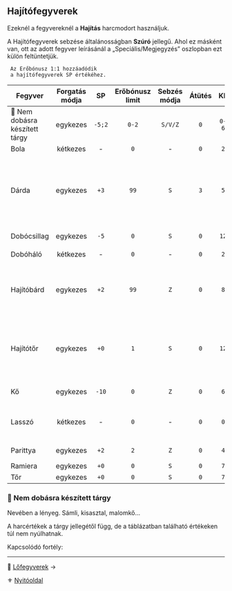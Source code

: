 ## Hajítófegyverek

Ezeknél a fegyvereknél a **Hajítás** harcmodort használjuk.

A Hajítófegyverek sebzése általánosságban **Szúró** jellegű. Ahol ez másként van, ott az adott fegyver leírásánál a „Speciális/Megjegyzés” oszlopban ezt külön feltüntetjük. 


```
 Az Erőbónusz 1:1 hozzáadódik
 a hajítófegyverek SP értékéhez.
```
 
<!-- tag: md_table_tavfegyver_start -->

| Fegyver                        | Forgatás módja |   SP   | Erőbónusz limit | Sebzés módja | Átütés |  KÉ   |  CÉ  | Osztó |           Hatótáv | Sebesség | Kategória | Speciális / Megjegyzés                                                                                 |
| ------------------------------ | :------------: | :----: | :-------------: | :----------: | :----: | :---: | :--: | :---: | ----------------: | :------: | :-------: | ------------------------------------------------------------------------------------------------------ |
| 🔆 Nem dobásra készített tárgy |    egykezes    | `-5;2` |      `0-2`      |   `S/V/Z`    |  `0`   | `0-6` | `+0` |  `1`  |     `5-10m + Erő` |  `6-9`   |  hajító   |                                                                                                        |
| Bola                           |    kétkezes    |   -    |       `0`       |      -       |  `0`   |  `2`  | `+2` |  `1`  |             `20m` |   `11`   |  hajító   |                                                                                                        |
| Dárda                          |    egykezes    |  `+3`  |      `99`       |     `S`      |  `3`   |  `5`  | `+3` |  `2`  |  `5m + (Erő x 3)` |   `9`    |  hajító   | Követelmény: Erő `+0`<br />Pajzsba dobva csökkenti annak **Védő Értékét** a dobott `SP` értékkel<br /> |
| Dobócsillag                    |    egykezes    |  `-5`  |       `0`       |     `S`      |  `0`   | `12`  | `+3` |  `2`  |             `15m` |   `5`    |  hajító   | `SFÉ` duplán számít ellene                                                                             |
| Dobóháló                       |    kétkezes    |   -    |       `0`       |      -       |  `0`   |  `2`  | `+0` |  `1`  |        `4m + Erő` |   `11`   |  hajító   |                                                                                                        |
| Hajítóbárd                     |    egykezes    |  `+2`  |      `99`       |     `Z`      |  `0`   |  `8`  | `+4` |  `2`  | `20m + (Erő x 4)` |   `7`    |  hajító   | Pajzsba dobva csökkenti annak Védő Értékét a dobott **SP** értékkel                                    |
| Hajítótőr                      |    egykezes    |  `+0`  |       `1`       |     `S`      |  `0`   | `12`  | `+4` |  `2`  |             `10m` |   `6`    |  hajító   | Automatikusan jár rá a **Közeli lövés** fortélynál leírt `CÉ:+10` bónusz ha a célpont Cellaszáma 1.    |
| Kő                             |    egykezes    | `-10`  |       `0`       |     `Z`      |  `0`   |  `6`  | `+0` |  `1`  | `20m + (Erő x 5)` |   `6`    |  hajító   |                                                                                                        |
| Lasszó                         |    kétkezes    |   -    |       `0`       |      -       |  `0`   |  `0`  | `+0` |  `1`  |             `10m` |   `10`   |  hajító   | Sebesülés az esés következtében lehet.                                                                 |
| Parittya                       |    egykezes    |  `+2`  |       `2`       |     `Z`      |  `0`   |  `4`  | `+4` |  `2`  |             `70m` |   `10`   |  hajító   | `SFÉ` duplán számít ellene                                                                             |
| Ramiera                        |    egykezes    |  `+0`  |       `0`       |     `S`      |  `0`   |  `7`  | `+1` |  `1`  |             `10m` |   `7`    |  hajító   |                                                                                                        |
| Tőr                            |    egykezes    |  `+0`  |       `0`       |     `S`      |  `0`   |  `7`  | `+2` |  `2`  |             `10m` |   `7`    |  hajító   |                                                                                                        |

<!-- tag: md_table_tavfegyver_end -->

### 🔆 Nem dobásra készített tárgy

Nevében a lényeg. Sámli, kisasztal, malomkő...

A harcértékek a tárgy jellegétől függ, de a táblázatban található értékeken túl nem nyúlhatnak.

Kapcsolódó fortély: 


---

🔗 [Lőfegyverek](068_07_lofegyverek.md) →

⚜️ [Nyitóoldal](start.md#6-harcrendszer-%EF%B8%8F)
